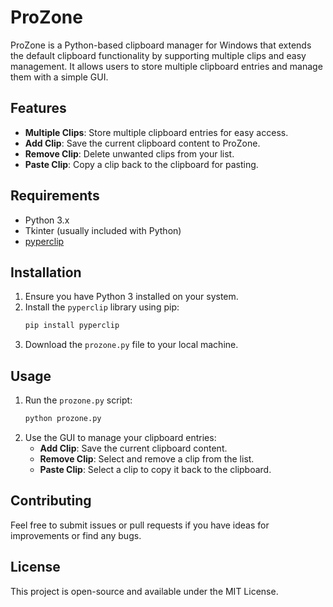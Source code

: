 # ProZone

ProZone is a Python-based clipboard manager for Windows that extends the default clipboard functionality by supporting multiple clips and easy management. It allows users to store multiple clipboard entries and manage them with a simple GUI.

## Features

- **Multiple Clips**: Store multiple clipboard entries for easy access.
- **Add Clip**: Save the current clipboard content to ProZone.
- **Remove Clip**: Delete unwanted clips from your list.
- **Paste Clip**: Copy a clip back to the clipboard for pasting.

## Requirements

- Python 3.x
- Tkinter (usually included with Python)
- [pyperclip](https://pypi.org/project/pyperclip/)

## Installation

1. Ensure you have Python 3 installed on your system.
2. Install the `pyperclip` library using pip:
   ```bash
   pip install pyperclip
   ```
3. Download the `prozone.py` file to your local machine.

## Usage

1. Run the `prozone.py` script:
   ```bash
   python prozone.py
   ```
2. Use the GUI to manage your clipboard entries:
   - **Add Clip**: Save the current clipboard content.
   - **Remove Clip**: Select and remove a clip from the list.
   - **Paste Clip**: Select a clip to copy it back to the clipboard.

## Contributing

Feel free to submit issues or pull requests if you have ideas for improvements or find any bugs.

## License

This project is open-source and available under the MIT License.